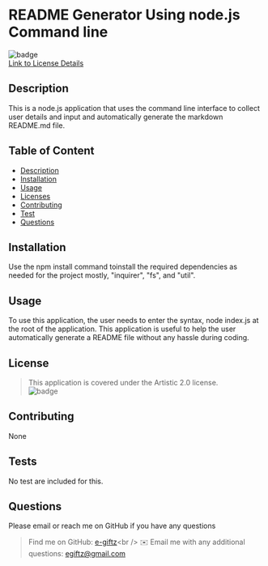 
# README Generator Using node.js Command line

![badge](<https://img.shields.io/badge/license-Artistic 2.0-important.svg>)<br />
[Link to License Details](<https://spdx.org/licenses/Artistic 2.0.html>)
    
## Description 
This is a node.js application that uses the command line interface to collect user details and input and  automatically generate the markdown README.md file.

## Table of Content
- [Description](#description)
- [Installation](#installation)
- [Usage](#usage)
- [Licenses](#license)
- [Contributing](#contributing)
- [Test](#testApp)
- [Questions](#questions)
    
## Installation
Use the npm install  command toinstall the required dependencies as  needed for the project mostly, "inquirer", "fs", and "util".
     
## Usage
To use  this application, the user needs to enter the syntax, node index.js at the  root of  the application. This application is useful  to help the user automatically generate a README file  without any hassle  during coding.
       
## License
> This application is covered under the Artistic 2.0 license.<br />![badge](<https://img.shields.io/badge/license-Artistic 2.0-important.svg>)
        <br /> 
     
## Contributing
None
      
## Tests
No test  are included for this.

## Questions
Please email or reach me on GitHub if you have any questions<br />
>Find me on GitHub: [e-giftz]('https://github.com/e-giftz')<br />
>✉️ Email me with any additional questions: egiftz@gmail.com